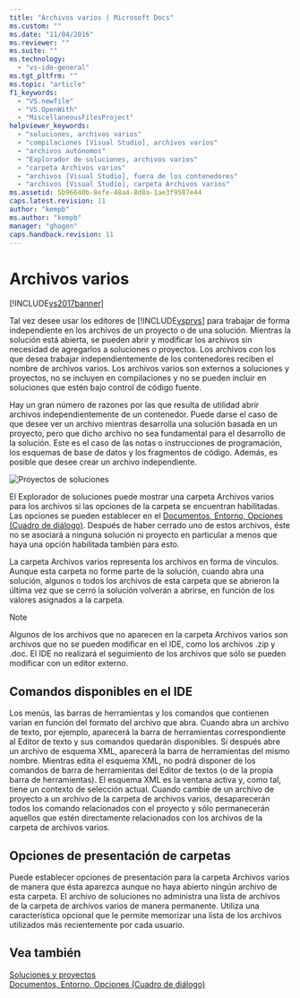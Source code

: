 ```yaml
---
title: "Archivos varios | Microsoft Docs"
ms.custom: ""
ms.date: "11/04/2016"
ms.reviewer: ""
ms.suite: ""
ms.technology: 
  - "vs-ide-general"
ms.tgt_pltfrm: ""
ms.topic: "article"
f1_keywords: 
  - "VS.newfile"
  - "VS.OpenWith"
  - "MiscellaneousFilesProject"
helpviewer_keywords: 
  - "soluciones, archivos varios"
  - "compilaciones [Visual Studio], archivos varios"
  - "archivos autónomos"
  - "Explorador de soluciones, archivos varios"
  - "carpeta Archivos varios"
  - "archivos [Visual Studio], fuera de los contenedores"
  - "archivos [Visual Studio], carpeta Archivos varios"
ms.assetid: 5b96640b-8efe-48a4-8d0a-1ae3f9587e44
caps.latest.revision: 11
author: "kempb"
ms.author: "kempb"
manager: "ghogen"
caps.handback.revision: 11
---
```

# Archivos varios
[!INCLUDE[vs2017banner](../../code-quality/includes/vs2017banner.md)]

Tal vez desee usar los editores de [!INCLUDE[vsprvs](../../code-quality/includes/vsprvs_md.md)] para trabajar de forma independiente en los archivos de un proyecto o de una solución.  Mientras la solución está abierta, se pueden abrir y modificar los archivos sin necesidad de agregarlos a soluciones o proyectos.  Los archivos con los que desea trabajar independientemente de los contenedores reciben el nombre de archivos varios.  Los archivos varios son externos a soluciones y proyectos, no se incluyen en compilaciones y no se pueden incluir en soluciones que estén bajo control de código fuente.  
  
 Hay un gran número de razones por las que resulta de utilidad abrir archivos independientemente de un contenedor.  Puede darse el caso de que desee ver un archivo mientras desarrolla una solución basada en un proyecto, pero que dicho archivo no sea fundamental para el desarrollo de la solución.  Este es el caso de las notas o instrucciones de programación, los esquemas de base de datos y los fragmentos de código.  Además, es posible que desee crear un archivo independiente.  
  
 ![Proyectos de soluciones](~/ide/reference/media/projects_solutions_misc.gif "Projects\_Solutions\_Misc")  
  
 El Explorador de soluciones puede mostrar una carpeta Archivos varios para los archivos si las opciones de la carpeta se encuentran habilitadas.  Las opciones se pueden establecer en el [Documentos, Entorno, Opciones \(Cuadro de diálogo\)](../../ide/reference/documents-environment-options-dialog-box.md).  Después de haber cerrado uno de estos archivos, éste no se asociará a ninguna solución ni proyecto en particular a menos que haya una opción habilitada también para esto.  
  
 La carpeta Archivos varios representa los archivos en forma de vínculos.  Aunque esta carpeta no forme parte de la solución, cuando abra una solución, algunos o todos los archivos de esta carpeta que se abrieron la última vez que se cerró la solución volverán a abrirse, en función de los valores asignados a la carpeta.  
  
> [!NOTE]
>  Algunos de los archivos que no aparecen en la carpeta Archivos varios son archivos que no se pueden modificar en el IDE, como los archivos .zip y .doc.  El IDE no realizará el seguimiento de los archivos que sólo se pueden modificar con un editor externo.  
  
## Comandos disponibles en el IDE  
 Los menús, las barras de herramientas y los comandos que contienen varían en función del formato del archivo que abra.  Cuando abra un archivo de texto, por ejemplo, aparecerá la barra de herramientas correspondiente al Editor de texto y sus comandos quedarán disponibles.  Si después abre un archivo de esquema XML, aparecerá la barra de herramientas del mismo nombre.  Mientras edita el esquema XML, no podrá disponer de los comandos de barra de herramientas del Editor de textos \(o de la propia barra de herramientas\).  El esquema XML es la ventana activa y, como tal, tiene un contexto de selección actual.  Cuando cambie de un archivo de proyecto a un archivo de la carpeta de archivos varios, desaparecerán todos los comando relacionados con el proyecto y sólo permanecerán aquellos que estén directamente relacionados con los archivos de la carpeta de archivos varios.  
  
## Opciones de presentación de carpetas  
 Puede establecer opciones de presentación para la carpeta Archivos varios de manera que ésta aparezca aunque no haya abierto ningún archivo de esta carpeta.  El archivo de soluciones no administra una lista de archivos de la carpeta de archivos varios de manera permanente.  Utiliza una característica opcional que le permite memorizar una lista de los archivos utilizados más recientemente por cada usuario.  
  
## Vea también  
 [Soluciones y proyectos](../../ide/solutions-and-projects-in-visual-studio.md)   
 [Documentos, Entorno, Opciones \(Cuadro de diálogo\)](../../ide/reference/documents-environment-options-dialog-box.md)